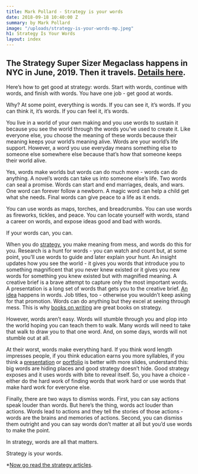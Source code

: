 ```yaml
---
title: Mark Pollard - Strategy is your words
date: 2018-09-18 10:40:00 Z
summary: by Mark Pollard
image: "/uploads/strategy-is-your-words-mp.jpeg"
h1: Strategy Is Your Words
layout: index
---
```


## The Strategy Super Sizer Megaclass happens in NYC in June, 2019. Then it travels. [Details here](http://bit.ly/StrategySuperSizer).


Here’s how to get good at strategy: words. Start with words, continue with words, and finish with words. You have one job - get good at words.

Why? At some point, everything is words. If you can see it, it’s words. If you can think it, it’s words. If you can feel it, it’s words.

You live in a world of your own making and you use words to sustain it because you see the world through the words you’ve used to create it. Like everyone else, you choose the meaning of these words because their meaning keeps your world’s meaning alive. Words are your world’s life support. However, a word you use everyday means something else to someone else somewhere else because that’s how that someone keeps their world alive.

Yes, words make worlds but words can do much more - words can do anything. A novel’s words can take us into someone else’s life. Two words can seal a promise. Words can start and end marriages, deals, and wars. One word can forever follow a newborn. A magic word can help a child get what she needs. Final words can give peace to a life as it ends.

You can use words as maps, torches, and breadcrumbs. You can use words as fireworks, tickles, and peace. You can locate yourself with words, stand a career on words, and expose ideas good and bad with words.

If your words can, you can.

When you do [strategy](how-to-do-account-planning-a-simple-approach/), you make meaning from mess, and words do this for you. Research is a hunt for words - you can watch and count but, at some point, you’ll use words to guide and later explain your hunt. An insight updates how you see the world - it gives you words that introduce you to something magnificent that you never knew existed or it gives you new words for something you knew existed but with magnified meaning. A creative brief is a brave attempt to capture only the most important words. A presentation is a long set of words that gets you to the creative brief. [An idea](how-to-explain-an-idea/) happens in words. Job titles, too - otherwise you wouldn’t keep asking for that promotion. Words can do anything but they excel at seeing through mess. This is why [books on writing](https://www.markpollard.net/strategy-books-on-writing) are great books on strategy.

However, words aren’t easy. Words will stumble through you and plop into the world hoping you can teach them to walk. Many words will need to take that walk to draw you to that one word. And, on some days, words will not stumble out at all.

At their worst, words make everything hard. If you think word length impresses people, if you think education earns you more syllables, if you think a [presentation](https://www.markpollard.net/how-to-make-a-presentation-make-a-point/) or [portfolio](https://www.markpollard.net/how-to-make-a-strategy-portfolio/) is better with more slides, understand this: big words are hiding places and good strategy doesn’t hide. Good strategy exposes and it uses words with bite to reveal itself. So, you have a choice - either do the hard work of finding words that work hard or use words that make hard work for everyone else.

Finally, there are two ways to dismiss words. First, you can say actions speak louder than words. But here’s the thing, words act louder than actions. Words lead to actions and they tell the stories of those actions - words are the brains and memories of actions. Second, you can dismiss them outright and you can say words don’t matter at all but you’d use words to make the point.

In strategy, words are all that matters.

Strategy is your words.

\*[Now go read the strategy articles](/strategy-articles).
